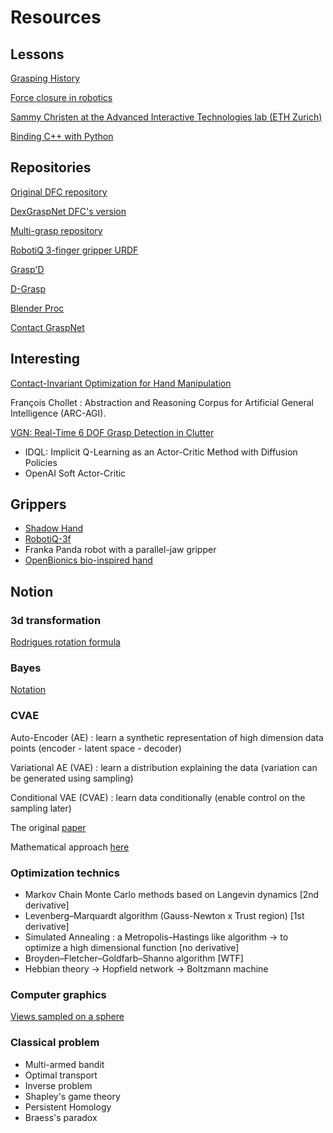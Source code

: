 # Resources

## Lessons

[Grasping History](https://www.techniques-ingenieur.fr/base-documentaire/automatique-robotique-th16/conception-modelisation-et-commande-en-robotique-42398210/prehension-robotique-et-manipulation-dextre-s7765/)

[Force closure in robotics](https://modernrobotics.northwestern.edu/nu-gm-book-resource/12-2-3-force-closure/)

[Sammy Christen at the Advanced Interactive Technologies lab (ETH Zurich)](https://ait.ethz.ch/people/sammyc)

[Binding C++ with Python](https://pybind11.readthedocs.io/)

## Repositories

[Original DFC repository](https://github.com/tengyu-liu/diverse-and-stable-grasp)

[DexGraspNet DFC's version](https://github.com/PKU-EPIC/DexGraspNet)

[Multi-grasp repository](https://github.com/MultiGrasp/MultiGrasp)

[RobotiQ 3-finger gripper URDF](https://github.com/ros-industrial/robotiq/tree/kinetic-devel/robotiq_3f_gripper_visualization/cfg)

[Grasp'D](https://github.com/dylanturpin/graspd)

[D-Grasp](https://github.com/christsa/dgrasp)

[Blender Proc](https://github.com/DLR-RM/BlenderProc/blob/main/README_BlenderProc4BOP.md)

[Contact GraspNet](https://github.com/NVlabs/contact_graspnet)

## Interesting

[Contact-Invariant Optimization for Hand Manipulation](https://www.youtube.com/watch?v=Gzt2UoxYfAQ)

François Chollet : Abstraction and Reasoning Corpus for Artificial General Intelligence (ARC-AGI).

[VGN: Real-Time 6 DOF Grasp Detection in Clutter](https://www.youtube.com/watch?v=FXjvFDcV6E0)

- IDQL: Implicit Q-Learning as an Actor-Critic Method with Diffusion Policies
- OpenAI Soft Actor-Critic

## Grippers

- [Shadow Hand](https://www.shadowrobot.com/dexterous-hand-series)
- [RobotiQ-3f](https://robotiq.com/products/3-finger-adaptive-robot-gripper)
- Franka Panda robot with a parallel-jaw gripper
- [OpenBionics bio-inspired hand](https://openbionics.org/robothands)

## Notion

### 3d transformation

[Rodrigues rotation formula](https://en.wikipedia.org/wiki/Rodrigues%27_rotation_formula)

### Bayes

[Notation](https://en.wikipedia.org/wiki/Bayesian_inference)

### CVAE

Auto-Encoder (AE) : learn a synthetic representation of high dimension data points (encoder - latent space - decoder)

Variational AE (VAE) : learn a distribution explaining the data (variation can be generated using sampling)

Conditional VAE (CVAE) : learn data conditionally (enable control on the sampling later)

The original [paper](https://proceedings.neurips.cc/paper_files/paper/2015/hash/8d55a249e6baa5c06772297520da2051-Abstract.html)

Mathematical approach [here](https://beckham.nz/2023/04/27/conditional-vaes.html)

### Optimization technics

- Markov Chain Monte Carlo methods based on Langevin dynamics [2nd derivative]
- Levenberg–Marquardt algorithm (Gauss-Newton x Trust region) [1st derivative]
- Simulated Annealing : a Metropolis–Hastings like algorithm -> to optimize a high dimensional function [no derivative]
- Broyden–Fletcher–Goldfarb–Shanno algorithm [WTF]
- Hebbian theory -> Hopfield network -> Boltzmann machine

### Computer graphics

[Views sampled on a sphere](https://github.com/thodan/bop_toolkit/blob/master/bop_toolkit_lib/view_sampler.py)

### Classical problem

- Multi-armed bandit
- Optimal transport
- Inverse problem
- Shapley's game theory
- Persistent Homology
- Braess's paradox

